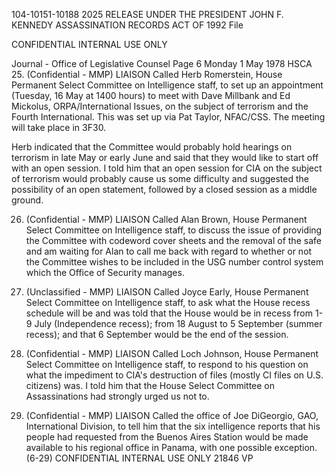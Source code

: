 104-10151-10188
2025 RELEASE UNDER THE PRESIDENT JOHN F. KENNEDY ASSASSINATION RECORDS ACT OF 1992 File

CONFIDENTIAL
INTERNAL USE ONLY

Journal - Office of Legislative Counsel Page 6
Monday 1 May 1978
HSCA
25. (Confidential - MMP) LIAISON Called Herb Romerstein, House
Permanent Select Committee on Intelligence staff, to set up an appointment
(Tuesday, 16 May at 1400 hours) to meet with Dave Millbank and Ed Mickolus,
ORPA/International Issues, on the subject of terrorism and the Fourth
International. This was set up via Pat Taylor, NFAC/CSS. The meeting
will take place in 3F30.

Herb indicated that the Committee would probably hold hearings on
terrorism in late May or early June and said that they would like to start
off with an open session. I told him that an open session for CIA on the
subject of terrorism would probably cause us some difficulty and suggested
the possibility of an open statement, followed by a closed session as a
middle ground.

26. (Confidential - MMP) LIAISON Called Alan Brown, House
Permanent Select Committee on Intelligence staff, to discuss the issue
of providing the Committee with codeword cover sheets and the removal
of the safe and am waiting for Alan to call me back with regard to whether
or not the Committee wishes to be included in the USG number control
system which the Office of Security manages.

27. (Unclassified - MMP) LIAISON Called Joyce Early, House
Permanent Select Committee on Intelligence staff, to ask what the House
recess schedule will be and was told that the House would be in recess from
1-9 July (Independence recess); from 18 August to 5 September (summer
recess); and that 6 September would be the end of the session.

28. (Confidential - MMP) LIAISON Called Loch Johnson, House
Permanent Select Committee on Intelligence staff, to respond to his
question on what the impediment to CIA's destruction of files (mostly
CI files on U.S. citizens) was. I told him that the House Select Committee
on Assassinations had strongly urged us not to.

29. (Confidential - MMP) LIAISON Called the office of Joe
DiGeorgio, GAO, International Division, to tell him that the six intelligence
reports that his people had requested from the Buenos Aires Station would
be made available to his regional office in Panama, with one possible
exception.
(6-29)
CONFIDENTIAL
INTERNAL USE ONLY
21846
VP
